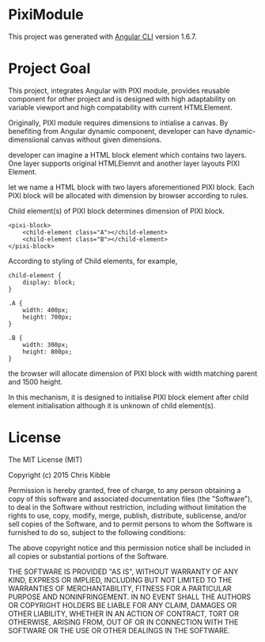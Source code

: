 # PixiModule

This project was generated with [Angular CLI](https://github.com/angular/angular-cli) version 1.6.7.

# Project Goal

This project, integrates Angular with PIXI module, provides 
reusable component for other project and is designed with high  adaptability on variable viewport and high compatability with current HTMLElement.


Originally, PIXI module requires dimensions to intialise a canvas.
By benefiting from Angular dynamic component, developer can have dynamic-dimensiional canvas without given dimensions.

developer can imagine a HTML block element which contains two layers. One layer supports original HTMLElemnt and another layer layouts PIXI Element.

let we name a HTML block with two layers aforementioned PIXI block.
Each PIXI block will be allocated with dimension by browser according to rules.

Child element(s) of PIXI block determines dimension of PIXI block.
```
<pixi-block>
    <child-element class="A"></child-element>
    <child-element class="B"></child-element>
</pixi-block>
```

According to styling of Child elements, for example,

```
child-element {
    display: block;
}

.A {
    width: 400px;
    height: 700px;
}

.B {
    width: 300px;
    height: 800px;
}
```

the browser will allocate dimension of PIXI block with width matching parent and 1500 height.

In this mechanism, it is designed to initialise PIXI block element after child element initialisation although it is unknown of child element(s).


# License

The MIT License (MIT)

Copyright (c) 2015 Chris Kibble

Permission is hereby granted, free of charge, to any person obtaining a copy of this software and associated documentation files (the "Software"), to deal in the Software without restriction, including without limitation the rights to use, copy, modify, merge, publish, distribute, sublicense, and/or sell copies of the Software, and to permit persons to whom the Software is furnished to do so, subject to the following conditions:

The above copyright notice and this permission notice shall be included in all copies or substantial portions of the Software.

THE SOFTWARE IS PROVIDED "AS IS", WITHOUT WARRANTY OF ANY KIND, EXPRESS OR IMPLIED, INCLUDING BUT NOT LIMITED TO THE WARRANTIES OF MERCHANTABILITY, FITNESS FOR A PARTICULAR PURPOSE AND NONINFRINGEMENT. IN NO EVENT SHALL THE AUTHORS OR COPYRIGHT HOLDERS BE LIABLE FOR ANY CLAIM, DAMAGES OR OTHER LIABILITY, WHETHER IN AN ACTION OF CONTRACT, TORT OR OTHERWISE, ARISING FROM, OUT OF OR IN CONNECTION WITH THE SOFTWARE OR THE USE OR OTHER DEALINGS IN THE SOFTWARE.